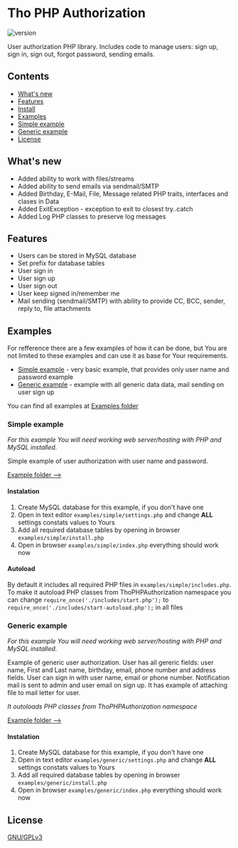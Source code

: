 # Tho PHP Authorization
![version](https://img.shields.io/badge/Version-1.0.1-green.svg)

User authorization PHP library. Includes code to manage users: sign up, sign in, sign out, forgot password, sending emails.

## Contents
+ [What's new](#whats-new)
+ [Features](#features)
+ [Install](#simple-example)
+ [Examples](#examples)
+ [Simple example](#simple-example)
+ [Generic example](#generic-example)
+ [License](#license)


## What's new
- Added ability to work with files/streams
- Added ability to send emails via sendmail/SMTP
- Added Birthday, E-Mail, File, Message related PHP traits, interfaces and clases in Data
- Added ExitException - exception to exit to closest try..catch
- Added Log PHP classes to preserve log messages

## Features
- Users can be stored in MySQL database
- Set prefix for database tables
- User sign in
- User sign up
- User sign out
- User keep signed in/remember me
- Mail sending (sendmail/SMTP) with ability to provide CC, BCC, sender, reply to, file attachments

## Examples
For refference there are a few examples of how it can be done, but You are not limited to these examples and can use it as base for Your requirements.

- [Simple example](#simple-example) - very basic example, that provides only user name and password example
- [Generic example](#generic-example) - example with all generic data data, mail sending on user sign up

You can find all examples at [Examples folder](examples)


### Simple example
*For this example You will need working web server/hosting with PHP and MySQL installed.*

Simple example of user authorization with user name and password.

[Example folder -->](examples/simple)

#### Instalation
1. Create MySQL database for this example, if you don't have one
2. Open in text editor `examples/simple/settings.php` and change **ALL** settings constats values to Yours
3. Add all required database tables by opening in browser `examples/simple/install.php`
4. Open in browser `examples/simple/index.php` everything should work now

#### Autoload
By default it includes all required PHP files in `examples/simple/includes.php`.
To make it autoload PHP classes from ThoPHPAuthorization namespace you can change `require_once('./includes/start.php');` to `require_once('./includes/start-autoload.php');` in all files


### Generic example
*For this example You will need working web server/hosting with PHP and MySQL installed.*

Example of generic user authorization.
User has all gereric fields: user name, First and Last name, birthday, email, phone number and address fields.
User can sign in with user name, email or phone number.
Notification mail is sent to admin and user email on sign up.
It has example of attaching file to mail letter for user.

*It outoloads PHP classes from ThoPHPAuthorization namespace*

[Example folder -->](examples/generic)

#### Instalation
1. Create MySQL database for this example, if you don't have one
2. Open in text editor `examples/generic/settings.php` and change **ALL** settings constats values to Yours
3. Add all required database tables by opening in browser `examples/generic/install.php`
4. Open in browser `examples/generic/index.php` everything should work now

## License

[GNU/GPLv3](LICENSE)